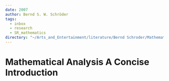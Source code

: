 ```yaml
---
date: 2007
author: Bernd S. W. Schröder
tags:
  - inbox
  - research
  - SR_mathematics
directory: "~/Arts_and_Entertainment/literature/Bernd Schroder/Mathematical Analysis A Concise Introduction (2379)/"
---
```


# Mathematical Analysis A Concise Introduction

